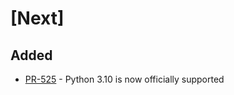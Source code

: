 # [Next]

## Added

- [PR-525](https://github.com/tartiflette/tartiflette/pull/525) - Python 3.10 is now officially supported
